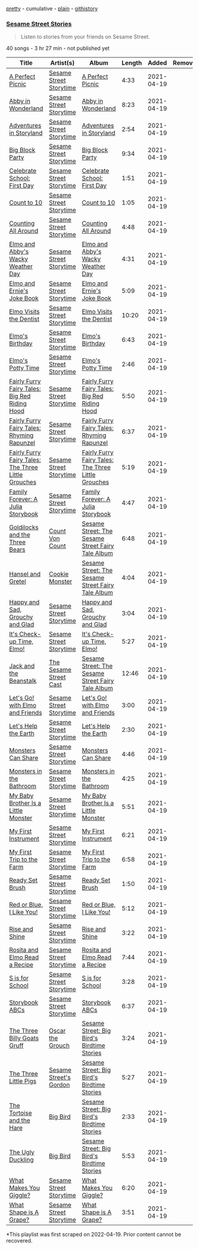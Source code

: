 [pretty](/playlists/pretty/37i9dQZF1DWSpCsFZJADb7.md) - cumulative - [plain](/playlists/plain/37i9dQZF1DWSpCsFZJADb7) - [githistory](https://github.githistory.xyz/mackorone/spotify-playlist-archive/blob/main/playlists/plain/37i9dQZF1DWSpCsFZJADb7)

### [Sesame Street Stories](https://open.spotify.com/playlist/37i9dQZF1DWSpCsFZJADb7)

> Listen to stories from your friends on Sesame Street.

40 songs - 3 hr 27 min - not published yet

| Title | Artist(s) | Album | Length | Added | Removed |
|---|---|---|---|---|---|
| [A Perfect Picnic](https://open.spotify.com/track/0JUVzEzSpSo8zihE1CBbxL) | [Sesame Street Storytime](https://open.spotify.com/artist/6ZeDryVizTyTHzJnzPm8yw) | [A Perfect Picnic](https://open.spotify.com/album/55280hcRN7woYoAaBffBaJ) | 4:33 | 2021-04-19 |  |
| [Abby in Wonderland](https://open.spotify.com/track/2rxp53PHzhpZbKIwen9mGc) | [Sesame Street Storytime](https://open.spotify.com/artist/6ZeDryVizTyTHzJnzPm8yw) | [Abby in Wonderland](https://open.spotify.com/album/4u6DUnt0cwc6KnosEDCT06) | 8:23 | 2021-04-19 |  |
| [Adventures in Storyland](https://open.spotify.com/track/5mpKhQh5lI6P6zL6iprGn6) | [Sesame Street Storytime](https://open.spotify.com/artist/6ZeDryVizTyTHzJnzPm8yw) | [Adventures in Storyland](https://open.spotify.com/album/06Qv43LAkUgKzxuPObww1r) | 2:54 | 2021-04-19 |  |
| [Big Block Party](https://open.spotify.com/track/5Dl0A2VkS6lo5o9L9vutHD) | [Sesame Street Storytime](https://open.spotify.com/artist/6ZeDryVizTyTHzJnzPm8yw) | [Big Block Party](https://open.spotify.com/album/4DhY48G1JKCefE22rMmIt3) | 9:34 | 2021-04-19 |  |
| [Celebrate School: First Day](https://open.spotify.com/track/1m6V7RAPVE6n6aM8bpXTmF) | [Sesame Street Storytime](https://open.spotify.com/artist/6ZeDryVizTyTHzJnzPm8yw) | [Celebrate School: First Day](https://open.spotify.com/album/5Av4S92XUto4pikmj8sFoT) | 1:51 | 2021-04-19 |  |
| [Count to 10](https://open.spotify.com/track/2ZWOCOwsUYRq0sDOMrdYOw) | [Sesame Street Storytime](https://open.spotify.com/artist/6ZeDryVizTyTHzJnzPm8yw) | [Count to 10](https://open.spotify.com/album/4Nviya0LG2tGW020lswXq9) | 1:05 | 2021-04-19 |  |
| [Counting All Around](https://open.spotify.com/track/75LtoeAkfbQ8IE9gMEdbyQ) | [Sesame Street Storytime](https://open.spotify.com/artist/6ZeDryVizTyTHzJnzPm8yw) | [Counting All Around](https://open.spotify.com/album/0dzIdTYNdZGVRPMaDQ4q88) | 4:48 | 2021-04-19 |  |
| [Elmo and Abby's Wacky Weather Day](https://open.spotify.com/track/0fw1t2cn6FHKhGqSjEsq2Y) | [Sesame Street Storytime](https://open.spotify.com/artist/6ZeDryVizTyTHzJnzPm8yw) | [Elmo and Abby's Wacky Weather Day](https://open.spotify.com/album/1UgME4NORizY4KTVj57Sg6) | 4:31 | 2021-04-19 |  |
| [Elmo and Ernie's Joke Book](https://open.spotify.com/track/7mno9TPVfTfzXIG3LmWMPg) | [Sesame Street Storytime](https://open.spotify.com/artist/6ZeDryVizTyTHzJnzPm8yw) | [Elmo and Ernie's Joke Book](https://open.spotify.com/album/13Daw6hEtn9ID0aj37tQWz) | 5:09 | 2021-04-19 |  |
| [Elmo Visits the Dentist](https://open.spotify.com/track/5xWVoBcCyuHiAgFty9BlzK) | [Sesame Street Storytime](https://open.spotify.com/artist/6ZeDryVizTyTHzJnzPm8yw) | [Elmo Visits the Dentist](https://open.spotify.com/album/4Z3AwJpKKL4DVDbCU5yF2t) | 10:20 | 2021-04-19 |  |
| [Elmo's Birthday](https://open.spotify.com/track/1eEhY4f515i5sqF0DZATLX) | [Sesame Street Storytime](https://open.spotify.com/artist/6ZeDryVizTyTHzJnzPm8yw) | [Elmo's Birthday](https://open.spotify.com/album/6uFnobAYPQO6EqFBaP0qT4) | 6:43 | 2021-04-19 |  |
| [Elmo's Potty Time](https://open.spotify.com/track/5iKtv3hS1C4ai7ypgXDWaS) | [Sesame Street Storytime](https://open.spotify.com/artist/6ZeDryVizTyTHzJnzPm8yw) | [Elmo's Potty Time](https://open.spotify.com/album/14WiKTmbYnx45WLeTqhux7) | 2:46 | 2021-04-19 |  |
| [Fairly Furry Fairy Tales: Big Red Riding Hood](https://open.spotify.com/track/3PoSvCpTk8n7mxOfoU7kzQ) | [Sesame Street Storytime](https://open.spotify.com/artist/6ZeDryVizTyTHzJnzPm8yw) | [Fairly Furry Fairy Tales: Big Red Riding Hood](https://open.spotify.com/album/6KaKl0XlXKqKUrIOi8l5kp) | 5:50 | 2021-04-19 |  |
| [Fairly Furry Fairy Tales: Rhyming Rapunzel](https://open.spotify.com/track/7igDXki1zzDWy3Ug85dPyW) | [Sesame Street Storytime](https://open.spotify.com/artist/6ZeDryVizTyTHzJnzPm8yw) | [Fairly Furry Fairy Tales: Rhyming Rapunzel](https://open.spotify.com/album/2nvVEBf3crkh2tv24luJyq) | 6:37 | 2021-04-19 |  |
| [Fairly Furry Fairy Tales: The Three Little Grouches](https://open.spotify.com/track/5vGPn0YPw9X0kOoiZ1vENU) | [Sesame Street Storytime](https://open.spotify.com/artist/6ZeDryVizTyTHzJnzPm8yw) | [Fairly Furry Fairy Tales: The Three Little Grouches](https://open.spotify.com/album/2MpOUpTPqV6rdChIIjFwcj) | 5:19 | 2021-04-19 |  |
| [Family Forever: A Julia Storybook](https://open.spotify.com/track/4SN0phSOhBzUqxUAj9ZoTv) | [Sesame Street Storytime](https://open.spotify.com/artist/6ZeDryVizTyTHzJnzPm8yw) | [Family Forever: A Julia Storybook](https://open.spotify.com/album/5T9HzHbMW0nh4CPAvVi1bP) | 4:47 | 2021-04-19 |  |
| [Goldilocks and the Three Bears](https://open.spotify.com/track/0M6PYDOETwtdUmTnDAbkwn) | [Count Von Count](https://open.spotify.com/artist/1oDbLbJSRUBBOp9SU6NOjI) | [Sesame Street: The Sesame Street Fairy Tale Album](https://open.spotify.com/album/0hqmmMhV62n51CaXNYO7sS) | 6:48 | 2021-04-19 |  |
| [Hansel and Gretel](https://open.spotify.com/track/6rAAnCV6AP6u6JHJf4UFYW) | [Cookie Monster](https://open.spotify.com/artist/0KUfoAHP20vQHuDhiEAa8r) | [Sesame Street: The Sesame Street Fairy Tale Album](https://open.spotify.com/album/0hqmmMhV62n51CaXNYO7sS) | 4:04 | 2021-04-19 |  |
| [Happy and Sad, Grouchy and Glad](https://open.spotify.com/track/6v0gzQEPqDU4jiEawkDHx2) | [Sesame Street Storytime](https://open.spotify.com/artist/6ZeDryVizTyTHzJnzPm8yw) | [Happy and Sad, Grouchy and Glad](https://open.spotify.com/album/5bsi6uxNj7hcU9hVQbl7jm) | 3:04 | 2021-04-19 |  |
| [It's Check\-up Time, Elmo!](https://open.spotify.com/track/7I8fgfmCYxL3FyfnYupfZg) | [Sesame Street Storytime](https://open.spotify.com/artist/6ZeDryVizTyTHzJnzPm8yw) | [It's Check\-up Time, Elmo!](https://open.spotify.com/album/5HXKJUpqJaHSdSxc1o9tdy) | 5:27 | 2021-04-19 |  |
| [Jack and the Beanstalk](https://open.spotify.com/track/6B5mtG2lcg0CkLgktx1msM) | [The Sesame Street Cast](https://open.spotify.com/artist/5x7XfWbvbfarIFWWzMa4rM) | [Sesame Street: The Sesame Street Fairy Tale Album](https://open.spotify.com/album/0hqmmMhV62n51CaXNYO7sS) | 12:46 | 2021-04-19 |  |
| [Let's Go! with Elmo and Friends](https://open.spotify.com/track/6lGk3U0rXoMc7BqNHIWXTd) | [Sesame Street Storytime](https://open.spotify.com/artist/6ZeDryVizTyTHzJnzPm8yw) | [Let's Go! with Elmo and Friends](https://open.spotify.com/album/0QJjKvpf0kc81Ma54jJNjy) | 3:00 | 2021-04-19 |  |
| [Let's Help the Earth](https://open.spotify.com/track/6nAVRH0q7UVHFvraL6Ci73) | [Sesame Street Storytime](https://open.spotify.com/artist/6ZeDryVizTyTHzJnzPm8yw) | [Let's Help the Earth](https://open.spotify.com/album/6R7t7Y9m3dYRvhzzd3nAYu) | 2:30 | 2021-04-19 |  |
| [Monsters Can Share](https://open.spotify.com/track/2ouDLUCNKDQv0EACkJIVij) | [Sesame Street Storytime](https://open.spotify.com/artist/6ZeDryVizTyTHzJnzPm8yw) | [Monsters Can Share](https://open.spotify.com/album/5ZNw0YLiVhyJ6xKwVqZEMg) | 4:46 | 2021-04-19 |  |
| [Monsters in the Bathroom](https://open.spotify.com/track/5Hejj6N61MmLrUghdJolkJ) | [Sesame Street Storytime](https://open.spotify.com/artist/6ZeDryVizTyTHzJnzPm8yw) | [Monsters in the Bathroom](https://open.spotify.com/album/2w6j1GMUU42kxWsFOU7OS8) | 4:25 | 2021-04-19 |  |
| [My Baby Brother Is a Little Monster](https://open.spotify.com/track/4mW2QZQatoHag1c66pIzJD) | [Sesame Street Storytime](https://open.spotify.com/artist/6ZeDryVizTyTHzJnzPm8yw) | [My Baby Brother Is a Little Monster](https://open.spotify.com/album/7c61hteCsdSXQPQISMEyov) | 5:51 | 2021-04-19 |  |
| [My First Instrument](https://open.spotify.com/track/5Yy80VZZA2QjYaeIEqA4Gv) | [Sesame Street Storytime](https://open.spotify.com/artist/6ZeDryVizTyTHzJnzPm8yw) | [My First Instrument](https://open.spotify.com/album/1f9J4pHTVUhgptrLG0zQ7s) | 6:21 | 2021-04-19 |  |
| [My First Trip to the Farm](https://open.spotify.com/track/5pno3sFLHpJRKEMTfXJtmM) | [Sesame Street Storytime](https://open.spotify.com/artist/6ZeDryVizTyTHzJnzPm8yw) | [My First Trip to the Farm](https://open.spotify.com/album/2ctBWDrNNaz9iCvSYEvbYO) | 6:58 | 2021-04-19 |  |
| [Ready Set Brush](https://open.spotify.com/track/7veplGH7OS1B1LtnVlUdla) | [Sesame Street Storytime](https://open.spotify.com/artist/6ZeDryVizTyTHzJnzPm8yw) | [Ready Set Brush](https://open.spotify.com/album/2XNqXn6DdVo99hogvZlH2k) | 1:50 | 2021-04-19 |  |
| [Red or Blue, I Like You!](https://open.spotify.com/track/52JHJF9G4YAJoXuDTSacbq) | [Sesame Street Storytime](https://open.spotify.com/artist/6ZeDryVizTyTHzJnzPm8yw) | [Red or Blue, I Like You!](https://open.spotify.com/album/1DOt6isQbl5hgFdDPlEfky) | 5:12 | 2021-04-19 |  |
| [Rise and Shine](https://open.spotify.com/track/5Sd9zg1BlUgJHzrRrLDvqB) | [Sesame Street Storytime](https://open.spotify.com/artist/6ZeDryVizTyTHzJnzPm8yw) | [Rise and Shine](https://open.spotify.com/album/32Rerqiqdt5oa9wTPEl6uh) | 3:22 | 2021-04-19 |  |
| [Rosita and Elmo Read a Recipe](https://open.spotify.com/track/4qyaLmPUo0mDY7Wc9hZQQE) | [Sesame Street Storytime](https://open.spotify.com/artist/6ZeDryVizTyTHzJnzPm8yw) | [Rosita and Elmo Read a Recipe](https://open.spotify.com/album/3bQp3jOm1movpHyYgFBd9m) | 7:44 | 2021-04-19 |  |
| [S is for School](https://open.spotify.com/track/3pNPBYxXv57itA5C2SeYPL) | [Sesame Street Storytime](https://open.spotify.com/artist/6ZeDryVizTyTHzJnzPm8yw) | [S is for School](https://open.spotify.com/album/1LHV39lq8n9tqSAgqGORyK) | 3:28 | 2021-04-19 |  |
| [Storybook ABCs](https://open.spotify.com/track/1BtpZ4E4h9Pi10kmQWs950) | [Sesame Street Storytime](https://open.spotify.com/artist/6ZeDryVizTyTHzJnzPm8yw) | [Storybook ABCs](https://open.spotify.com/album/5O6PjvBBek0KTSDkOlhVP8) | 6:37 | 2021-04-19 |  |
| [The Three Billy Goats Gruff](https://open.spotify.com/track/6X7eIpaJOc3MPhwWTUipt4) | [Oscar the Grouch](https://open.spotify.com/artist/2dX0vdWogRhm7Jz8DuB9t9) | [Sesame Street: Big Bird's Birdtime Stories](https://open.spotify.com/album/0VtvMBiPF3xR8GueFuXVaU) | 3:24 | 2021-04-19 |  |
| [The Three Little Pigs](https://open.spotify.com/track/1zJsIyscJ995blMMopzL0g) | [Sesame Street's Gordon](https://open.spotify.com/artist/3gC3iIFCSULaG9w18MsSJe) | [Sesame Street: Big Bird's Birdtime Stories](https://open.spotify.com/album/0VtvMBiPF3xR8GueFuXVaU) | 5:27 | 2021-04-19 |  |
| [The Tortoise and the Hare](https://open.spotify.com/track/65VL4QX3tA5Yl6zNNqXSvu) | [Big Bird](https://open.spotify.com/artist/0iDC0DDdk9WL7W8OdBSmtE) | [Sesame Street: Big Bird's Birdtime Stories](https://open.spotify.com/album/0VtvMBiPF3xR8GueFuXVaU) | 2:33 | 2021-04-19 |  |
| [The Ugly Duckling](https://open.spotify.com/track/1OmPXh5zRpwdojQhkXF2ie) | [Big Bird](https://open.spotify.com/artist/0iDC0DDdk9WL7W8OdBSmtE) | [Sesame Street: Big Bird's Birdtime Stories](https://open.spotify.com/album/0VtvMBiPF3xR8GueFuXVaU) | 5:53 | 2021-04-19 |  |
| [What Makes You Giggle?](https://open.spotify.com/track/6bmcPZ3Za03xAR5VCf3bw6) | [Sesame Street Storytime](https://open.spotify.com/artist/6ZeDryVizTyTHzJnzPm8yw) | [What Makes You Giggle?](https://open.spotify.com/album/6VmtQQYdroqnjjUFQqxj3W) | 6:20 | 2021-04-19 |  |
| [What Shape is A Grape?](https://open.spotify.com/track/43EzDtvuD0NszFCQcAweIq) | [Sesame Street Storytime](https://open.spotify.com/artist/6ZeDryVizTyTHzJnzPm8yw) | [What Shape is A Grape?](https://open.spotify.com/album/640k8MZOZqhX9kLUZDMQAk) | 3:51 | 2021-04-19 |  |

\*This playlist was first scraped on 2022-04-19. Prior content cannot be recovered.

